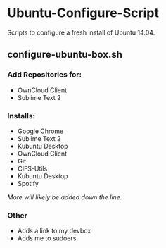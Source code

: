 # Ubuntu-Configure-Script
Scripts to configure a fresh install of Ubuntu 14.04.

## configure-ubuntu-box.sh

### Add Repositories for:

* OwnCloud Client
* Sublime Text 2

### Installs:

* Google Chrome
* Sublime Text 2
* Kubuntu Desktop
* OwnCloud Client
* Git
* CIFS-Utils
* Kubuntu Desktop
* Spotify

*More will likely be added down the line.*

### Other

* Adds a link to my devbox
* Adds me to sudoers
